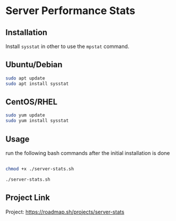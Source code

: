 # Server Performance Stats

## Installation

Install `sysstat` in other to use the `mpstat` command.

## Ubuntu/Debian

```bash
sudo apt update
sudo apt install sysstat
```

## CentOS/RHEL

```bash
sudo yum update
sudo yum install sysstat
```

## Usage

run the following bash commands after the initial installation is done

```bash

chmod +x ./server-stats.sh

./server-stats.sh

```

## Project Link

Project: https://roadmap.sh/projects/server-stats
